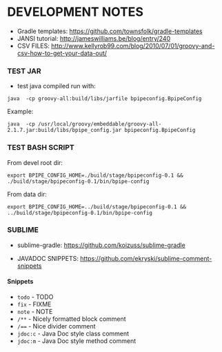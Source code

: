 # DEVELOPMENT NOTES

* Gradle templates: https://github.com/townsfolk/gradle-templates
* JANSI tutorial: http://jameswilliams.be/blog/entry/240
* CSV FILES: http://www.kellyrob99.com/blog/2010/07/01/groovy-and-csv-how-to-get-your-data-out/

### TEST JAR

* test java compiled run with:

```
java  -cp groovy-all:build/libs/jarfile bpipeconfig.BpipeConfig
```

Example:

```
java  -cp /usr/local/groovy/embeddable/groovy-all-2.1.7.jar:build/libs/bpipe_config.jar bpipeconfig.BpipeConfig
```

### TEST BASH SCRIPT

From devel root dir:

```
export BPIPE_CONFIG_HOME=./build/stage/bpipeconfig-0.1 && ./build/stage/bpipeconfig-0.1/bin/bpipe-config
```

From data dir:

```
export BPIPE_CONFIG_HOME=../build/stage/bpipeconfig-0.1 && ../build/stage/bpipeconfig-0.1/bin/bpipe-config
```

### SUBLIME

* sublime-gradle: https://github.com/koizuss/sublime-gradle

* JAVADOC SNIPPETS: https://github.com/ekryski/sublime-comment-snippets

#### Snippets

* `todo` - TODO
* `fix` - FIXME
* `note` - NOTE
* `/**` - Nicely formatted block comment
* `/==` - Nice divider comment
* `jdoc:c` - Java Doc style class comment
* `jdoc:m` - Java Doc style method comment
